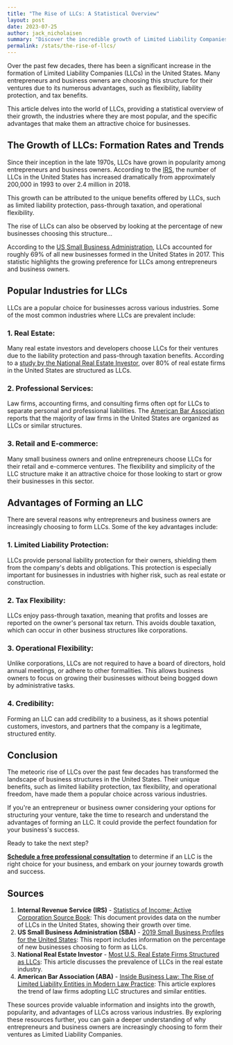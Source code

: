 ```yaml
---
title: "The Rise of LLCs: A Statistical Overview"
layout: post
date: 2023-07-25
author: jack_nicholaisen
summary: "Discover the incredible growth of Limited Liability Companies (LLCs) in recent years, and why they've become the go-to choice for countless entrepreneurs. Dive into the fascinating world of LLCs and uncover the advantages that make them a popular choice for businesses of all sizes. Don't miss out on this captivating analysis – read on to learn how forming an LLC can benefit your venture!"
permalink: /stats/the-rise-of-llcs/
---
```


Over the past few decades, there has been a significant increase in the formation of Limited Liability Companies (LLCs) in the United States. Many entrepreneurs and business owners are choosing this structure for their ventures due to its numerous advantages, such as flexibility, liability protection, and tax benefits.

This article delves into the world of LLCs, providing a statistical overview of their growth, the industries where they are most popular, and the specific advantages that make them an attractive choice for businesses.

## The Growth of LLCs: Formation Rates and Trends

Since their inception in the late 1970s, LLCs have grown in popularity among entrepreneurs and business owners. According to the [IRS](https://www.irs.gov/pub/irs-soi/soi-a-inpd-id1903.pdf), the number of LLCs in the United States has increased dramatically from approximately 200,000 in 1993 to over 2.4 million in 2018. 

This growth can be attributed to the unique benefits offered by LLCs, such as limited liability protection, pass-through taxation, and operational flexibility.

The rise of LLCs can also be observed by looking at the percentage of new businesses choosing this structure... 

According to the [US Small Business Administration](https://cdn.advocacy.sba.gov/wp-content/uploads/2019/04/23142719/2019-Small-Business-Profiles-US.pdf), LLCs accounted for roughly 69% of all new businesses formed in the United States in 2017. This statistic highlights the growing preference for LLCs among entrepreneurs and business owners.

## Popular Industries for LLCs

LLCs are a popular choice for businesses across various industries. Some of the most common industries where LLCs are prevalent include:

### 1.  Real Estate: 

Many real estate investors and developers choose LLCs for their ventures due to the liability protection and pass-through taxation benefits. According to a [study by the National Real Estate Investor](https://www.nreionline.com/finance/most-us-real-estate-firms-structured-llcs), over 80% of real estate firms in the United States are structured as LLCs.

### 2.  Professional Services: 

Law firms, accounting firms, and consulting firms often opt for LLCs to separate personal and professional liabilities. The [American Bar Association](https://www.americanbar.org/groups/business_law/publications/blt/2016/10/inside_business/) reports that the majority of law firms in the United States are organized as LLCs or similar structures.

### 3.  Retail and E-commerce: 

Many small business owners and online entrepreneurs choose LLCs for their retail and e-commerce ventures. The flexibility and simplicity of the LLC structure make it an attractive choice for those looking to start or grow their businesses in this sector.

## Advantages of Forming an LLC

There are several reasons why entrepreneurs and business owners are increasingly choosing to form LLCs. Some of the key advantages include:

### 1.  Limited Liability Protection: 

LLCs provide personal liability protection for their owners, shielding them from the company's debts and obligations. This protection is especially important for businesses in industries with higher risk, such as real estate or construction.

### 2.  Tax Flexibility: 

LLCs enjoy pass-through taxation, meaning that profits and losses are reported on the owner's personal tax return. This avoids double taxation, which can occur in other business structures like corporations.
### 3.  Operational Flexibility: 

Unlike corporations, LLCs are not required to have a board of directors, hold annual meetings, or adhere to other formalities. This allows business owners to focus on growing their businesses without being bogged down by administrative tasks.

### 4.  Credibility: 

Forming an LLC can add credibility to a business, as it shows potential customers, investors, and partners that the company is a legitimate, structured entity.

## Conclusion

The meteoric rise of LLCs over the past few decades has transformed the landscape of business structures in the United States. Their unique benefits, such as limited liability protection, tax flexibility, and operational freedom, have made them a popular choice across various industries.

If you're an entrepreneur or business owner considering your options for structuring your venture, take the time to research and understand the advantages of forming an LLC. It could provide the perfect foundation for your business's success.

Ready to take the next step? 

[**Schedule a free professional consultation**](https://calendly.com/businessinitiative/30-minute-consultation-call) to determine if an LLC is the right choice for your business, and embark on your journey towards growth and success.

## Sources

1.  **Internal Revenue Service (IRS)** - [Statistics of Income: Active Corporation Source Book](https://www.irs.gov/pub/irs-soi/soi-a-inpd-id1903.pdf): This document provides data on the number of LLCs in the United States, showing their growth over time.
2.  **US Small Business Administration (SBA)** - [2019 Small Business Profiles for the United States](https://cdn.advocacy.sba.gov/wp-content/uploads/2019/04/23142719/2019-Small-Business-Profiles-US.pdf): This report includes information on the percentage of new businesses choosing to form as LLCs.
3.  **National Real Estate Investor** - [Most U.S. Real Estate Firms Structured as LLCs](https://www.nreionline.com/finance/most-us-real-estate-firms-structured-llcs): This article discusses the prevalence of LLCs in the real estate industry.
4.  **American Bar Association (ABA)** - [Inside Business Law: The Rise of Limited Liability Entities in Modern Law Practice](https://www.americanbar.org/groups/business_law/publications/blt/2016/10/inside_business/): This article explores the trend of law firms adopting LLC structures and similar entities.

These sources provide valuable information and insights into the growth, popularity, and advantages of LLCs across various industries. By exploring these resources further, you can gain a deeper understanding of why entrepreneurs and business owners are increasingly choosing to form their ventures as Limited Liability Companies.